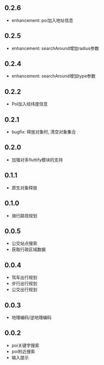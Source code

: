 ## 0.2.6
- enhancement: poi加入地址信息

## 0.2.5
- enhancement: searchAround增加radius参数

## 0.2.4
- enhancement: searchAround增加type参数

## 0.2.2
- Poi加入经纬度信息

## 0.2.1
- bugfix: 释放对象时, 清空对象集合

## 0.2.0
- 加强对多fluttify模块的支持

## 0.1.1
- 原生对象释放

## 0.1.0
- 骑行路径规划

## 0.0.5
- 公交站点搜索
- 获取行政区域数据

## 0.0.4
- 驾车出行规划
- 步行出行规划
- 公交出行规划

## 0.0.3
- 地理编码/逆地理编码

## 0.0.2
- poi关键字搜索
- poi附近搜索
- 输入提示
